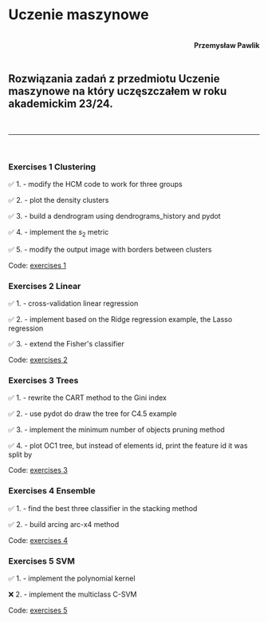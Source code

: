 # **Uczenie maszynowe**
<br>
<div style="text-align: right"><b>Przemysław Pawlik</b></div>
<br>

## Rozwiązania zadań z przedmiotu Uczenie maszynowe na który uczęszczałem w roku akademickim 23/24.
<br>

----------
<br>

### Exercises 1 Clustering

✅ 1. - modify the HCM code to work for three groups

✅ 2. - plot the density clusters

✅ 3. - build a dendrogram using dendrograms_history and pydot

✅ 4. - implement the $s_2$ metric

✅ 5. - modify the output image with borders between clusters

Code: [exercises 1](047Clustering_Exercises.ipynb)

### Exercises 2 Linear

✅ 1. - cross-validation linear regression

✅ 2. - implement based on the Ridge regression example, the Lasso regression

✅ 3. - extend the Fisher's classifier

Code: [exercises 2](025_Exercises.ipynb)

### Exercises 3 Trees

✅ 1. - rewrite the CART method to the Gini index

✅ 2. - use pydot do draw the tree for C4.5 example

✅ 3. - implement the minimum number of objects pruning method

✅ 4. - plot OC1 tree, but instead of elements id, print the feature id it was split by

Code: [exercises 3](055Decision_trees_Exercises.ipynb)

### Exercises 4 Ensemble

✅ 1. - find the best three classifier in the stacking method

✅ 2. - build arcing arc-x4 method

Code: [exercises 4](075Ensemble_Exercises.ipynb)

### Exercises 5 SVM

✅ 1. - implement the polynomial kernel

❌ 2. - implement the multiclass C-SVM

Code: [exercises 5](065_SVM_Exercises.ipynb)